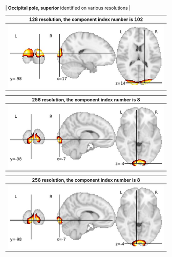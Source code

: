 


| **Occipital pole, superior** identified on various resolutions |

| 128 resolution, the component index number is 102|  
|:---:|  
| ![Component 128](../128/final/102.jpg "From component 128: Occipital pole, superior") |

| 256 resolution, the component index number is 8|  
|:---:|  
| ![Component 256](../256/final/8.jpg "From component 256: Occipital pole, superior") |

| 256 resolution, the component index number is 8|  
|:---:|  
| ![Component 256](../256/final/8.jpg "From component 256: Occipital pole, superior") |